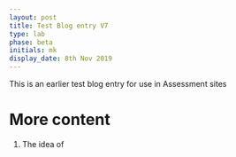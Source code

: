 ```yaml
---
layout: post
title: Test Blog entry V7
type: lab
phase: beta
initials: mk
display_date: 8th Nov 2019
---
```


This is an earlier  test blog entry for use in Assessment sites

<!--more-->

# More content

1. The idea of
